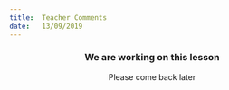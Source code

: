 ```yaml
---
title:  Teacher Comments
date:   13/09/2019
---
```


### <center>We are working on this lesson</center>
<center>Please come back later</center>